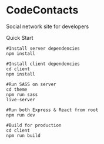 # CodeContacts
Social network site for developers

Quick Start

	#Install server dependencies
	npm install

	#Install client dependencies
	cd client
	npm install

	#Run SASS on server
	cd theme
	npm run sass
	live-server

	#Run both Express & React from root
	npm run dev

	#Build for production
	cd client
	npm run build



